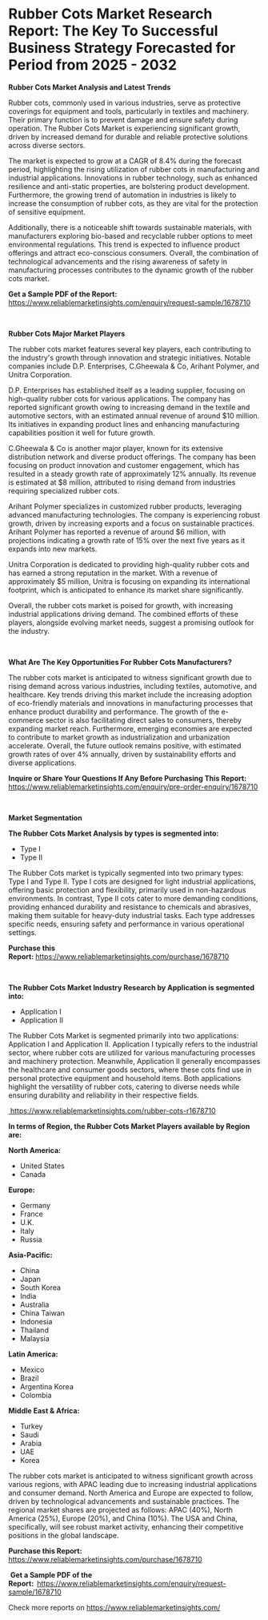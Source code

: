 <p><h1>Rubber Cots Market Research Report: The Key To Successful Business Strategy Forecasted for Period from 2025 - 2032</h1></p><p><strong>Rubber Cots Market Analysis and Latest Trends</strong></p>
<p><p>Rubber cots, commonly used in various industries, serve as protective coverings for equipment and tools, particularly in textiles and machinery. Their primary function is to prevent damage and ensure safety during operation. The Rubber Cots Market is experiencing significant growth, driven by increased demand for durable and reliable protective solutions across diverse sectors.</p><p>The market is expected to grow at a CAGR of 8.4% during the forecast period, highlighting the rising utilization of rubber cots in manufacturing and industrial applications. Innovations in rubber technology, such as enhanced resilience and anti-static properties, are bolstering product development. Furthermore, the growing trend of automation in industries is likely to increase the consumption of rubber cots, as they are vital for the protection of sensitive equipment.</p><p>Additionally, there is a noticeable shift towards sustainable materials, with manufacturers exploring bio-based and recyclable rubber options to meet environmental regulations. This trend is expected to influence product offerings and attract eco-conscious consumers. Overall, the combination of technological advancements and the rising awareness of safety in manufacturing processes contributes to the dynamic growth of the rubber cots market.</p></p>
<p><strong>Get a Sample PDF of the Report:&nbsp;</strong> <a href="https://www.reliablemarketinsights.com/enquiry/request-sample/1678710?utm_campaign=2244&utm_medium=2&utm_source=Github&utm_content=ia&utm_term=24032025&utm_id=rubber-cots">https://www.reliablemarketinsights.com/enquiry/request-sample/1678710</a></p>
<p>&nbsp;</p>
<p><strong>Rubber Cots Major Market Players</strong></p>
<p><p>The rubber cots market features several key players, each contributing to the industry's growth through innovation and strategic initiatives. Notable companies include D.P. Enterprises, C.Gheewala & Co, Arihant Polymer, and Unitra Corporation.</p><p>D.P. Enterprises has established itself as a leading supplier, focusing on high-quality rubber cots for various applications. The company has reported significant growth owing to increasing demand in the textile and automotive sectors, with an estimated annual revenue of around $10 million. Its initiatives in expanding product lines and enhancing manufacturing capabilities position it well for future growth.</p><p>C.Gheewala & Co is another major player, known for its extensive distribution network and diverse product offerings. The company has been focusing on product innovation and customer engagement, which has resulted in a steady growth rate of approximately 12% annually. Its revenue is estimated at $8 million, attributed to rising demand from industries requiring specialized rubber cots.</p><p>Arihant Polymer specializes in customized rubber products, leveraging advanced manufacturing technologies. The company is experiencing robust growth, driven by increasing exports and a focus on sustainable practices. Arihant Polymer has reported a revenue of around $6 million, with projections indicating a growth rate of 15% over the next five years as it expands into new markets.</p><p>Unitra Corporation is dedicated to providing high-quality rubber cots and has earned a strong reputation in the market. With a revenue of approximately $5 million, Unitra is focusing on expanding its international footprint, which is anticipated to enhance its market share significantly.</p><p>Overall, the rubber cots market is poised for growth, with increasing industrial applications driving demand. The combined efforts of these players, alongside evolving market needs, suggest a promising outlook for the industry.</p></p>
<p>&nbsp;</p>
<p><strong>What Are The Key Opportunities For Rubber Cots Manufacturers?</strong></p>
<p><p>The rubber cots market is anticipated to witness significant growth due to rising demand across various industries, including textiles, automotive, and healthcare. Key trends driving this market include the increasing adoption of eco-friendly materials and innovations in manufacturing processes that enhance product durability and performance. The growth of the e-commerce sector is also facilitating direct sales to consumers, thereby expanding market reach. Furthermore, emerging economies are expected to contribute to market growth as industrialization and urbanization accelerate. Overall, the future outlook remains positive, with estimated growth rates of over 4% annually, driven by sustainability efforts and diverse applications.</p></p>
<p><strong>Inquire or Share Your Questions If Any Before Purchasing This Report:</strong> <a href="https://www.reliablemarketinsights.com/enquiry/pre-order-enquiry/1678710?utm_campaign=2244&utm_medium=2&utm_source=Github&utm_content=ia&utm_term=24032025&utm_id=rubber-cots">https://www.reliablemarketinsights.com/enquiry/pre-order-enquiry/1678710</a></p>
<p>&nbsp;</p>
<p><strong>Market Segmentation</strong></p>
<p><strong>The Rubber Cots Market Analysis by types is segmented into:</strong></p>
<p><ul><li>Type I</li><li>Type II</li></ul></p>
<p><p>The Rubber Cots market is typically segmented into two primary types: Type I and Type II. Type I cots are designed for light industrial applications, offering basic protection and flexibility, primarily used in non-hazardous environments. In contrast, Type II cots cater to more demanding conditions, providing enhanced durability and resistance to chemicals and abrasives, making them suitable for heavy-duty industrial tasks. Each type addresses specific needs, ensuring safety and performance in various operational settings.</p></p>
<p><strong>Purchase this Report:&nbsp;</strong><a href="https://www.reliablemarketinsights.com/purchase/1678710?utm_campaign=2244&utm_medium=2&utm_source=Github&utm_content=ia&utm_term=24032025&utm_id=rubber-cots">https://www.reliablemarketinsights.com/purchase/1678710</a></p>
<p>&nbsp;</p>
<p><strong>The Rubber Cots Market Industry Research by Application is segmented into:</strong></p>
<p><ul><li>Application I</li><li>Application II</li></ul></p>
<p><p>The Rubber Cots Market is segmented primarily into two applications: Application I and Application II. Application I typically refers to the industrial sector, where rubber cots are utilized for various manufacturing processes and machinery protection. Meanwhile, Application II generally encompasses the healthcare and consumer goods sectors, where these cots find use in personal protective equipment and household items. Both applications highlight the versatility of rubber cots, catering to diverse needs while ensuring durability and reliability in their respective fields.</p></p>
<p><a href="https://www.reliablemarketinsights.com/rubber-cots-r1678710?utm_campaign=2244&utm_medium=2&utm_source=Github&utm_content=ia&utm_term=24032025&utm_id=rubber-cots">&nbsp;https://www.reliablemarketinsights.com/rubber-cots-r1678710</a></p>
<p><strong>In terms of Region, the Rubber Cots Market Players available by Region are:</strong></p>
<p>
    <p> <strong> North America: </strong>
        <ul>
            <li>United States</li>
            <li>Canada</li>
        </ul>
        </p> 
    <p> <strong> Europe: </strong>
        <ul>
            <li>Germany</li>
            <li>France</li>
            <li>U.K.</li>
            <li>Italy</li>
            <li>Russia</li>
        </ul>
        </p> 
    <p> <strong> Asia-Pacific: </strong>
        <ul>
            <li>China</li>
            <li>Japan</li>
            <li>South Korea</li>
            <li>India</li>
            <li>Australia</li>
            <li>China Taiwan</li>
            <li>Indonesia</li>
            <li>Thailand</li>
            <li>Malaysia</li>
        </ul>
        </p> 
    <p> <strong> Latin America: </strong>
        <ul>
            <li>Mexico</li>
            <li>Brazil</li>
            <li>Argentina Korea</li>
            <li>Colombia</li>
        </ul>
        </p> 
    <p> <strong> Middle East & Africa: </strong>
        <ul>
            <li>Turkey</li>
            <li>Saudi</li>
            <li>Arabia</li>
            <li>UAE</li>
            <li>Korea</li>
        </ul>
    </p>
    </p>
<p><p>The rubber cots market is anticipated to witness significant growth across various regions, with APAC leading due to increasing industrial applications and consumer demand. North America and Europe are expected to follow, driven by technological advancements and sustainable practices. The regional market shares are projected as follows: APAC (40%), North America (25%), Europe (20%), and China (10%). The USA and China, specifically, will see robust market activity, enhancing their competitive positions in the global landscape.</p></p>
<p><strong>Purchase this Report: </strong><a href="https://www.reliablemarketinsights.com/purchase/1678710?utm_campaign=2244&utm_medium=2&utm_source=Github&utm_content=ia&utm_term=24032025&utm_id=rubber-cots">https://www.reliablemarketinsights.com/purchase/1678710</a></p>
<p>&nbsp;<strong>Get a Sample PDF of the Report:&nbsp;&nbsp;</strong><a href="https://www.reliablemarketinsights.com/enquiry/request-sample/1678710?utm_campaign=2244&utm_medium=2&utm_source=Github&utm_content=ia&utm_term=24032025&utm_id=rubber-cots">https://www.reliablemarketinsights.com/enquiry/request-sample/1678710</a></p>
<p><strong></strong></p>
<p>Check more reports on <a href="https://www.reliablemarketinsights.com/?utm_campaign=2244&utm_medium=2&utm_source=Github&utm_content=ia&utm_term=24032025&utm_id=rubber-cots">https://www.reliablemarketinsights.com/</a></p>